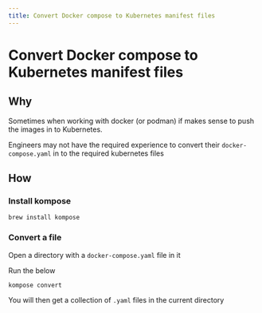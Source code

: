 ```yaml
---
title: Convert Docker compose to Kubernetes manifest files
---
```


# Convert Docker compose to Kubernetes manifest files

## Why

Sometimes when working with docker (or podman) if makes sense to push the images in to Kubernetes.

Engineers may not have the required experience to convert their `docker-compose.yaml` in to the required kubernetes files

## How

### Install kompose

```shell
brew install kompose
```

### Convert a file

Open a directory with a `docker-compose.yaml` file in it

Run the below

```shell
kompose convert
```

You will then get a collection of `.yaml` files in the current directory